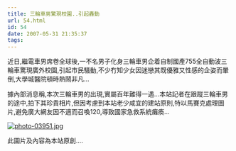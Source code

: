 ```yaml
---
title: 三輪車男驚現校園..引起轟動
url: 54.html
id: 54
date: 2007-05-31 21:35:37
tags:
---
```


近日,繼電車男席卷全球後,一不名男子化身三輪車男企着自制國產755全自動波三輪車驚現廣外校園,引起市民騷動,不少冇知少女因迷戀其既優雅又性感的企姿而暈倒,大學城醫院頓時熱鬧非凡...

據內部消息稱,本次三輪車男的出現,實屬百年難得一遇...本站記者在跟蹤三輪車男的途中,拍下其珍貴相片,但因考慮到本站老少咸宜的建站原則,特以馬賽克處理圖片,避免廣大網友因不適而召喚120,導致國家急救系統癱瘓...

[![photo-03951.jpg](http://cai13.info/blog_pic/2007/05/photo-03951.jpg "photo-03951.jpg")](http://cai13.info/blog_pic/2007/05/photo-03951.jpg)

此圖片及內容為本站原創....
